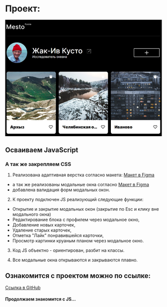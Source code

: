 # Проект:
![Место 2022](./images/_Mesto_.jpg)
## Осваиваем JavaScript
### А так же закрепляем CSS

1. Реализована адаптивная верстка согласно макета: [Макет в Figma](https://www.figma.com/file/2cn9N9jSkmxD84oJik7xL7/JavaScript.-Sprint-4?node-id=0%3A1)
  * а так же реализованы модальные окна согласно [Макет в Figma](https://www.figma.com/file/bjyvbKKJN2naO0ucURl2Z0/JavaScript.-Sprint-5?node-id=0%3A1)
  * добавлена валидация форм модальных окон.

2. К проекту подключен JS реализующий следующие функции:

* Открытие и закрытие модальных окон (закрытие по Esc и клику вне модального окна)
* Редактирование блока с профилем через модальное окно,
* Добавление новых карточек,
* Удаление старых карточек,
* Отметка "Лайк" понравившейся карточки,
* Просмотр картинки круаным планом через модальное окно.

3. Код JS объектно - ориентирован, разбит на классы.

4. Все модальные окна открываются и закрываются плавно.

## Ознакомится с проектом можно по ссылке:
[Ссылка в GitHub](https://dmitry2011.github.io/mesto/index.html)

#### Продолжаем знакомится с JS...
